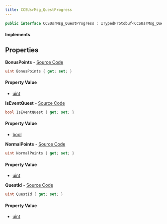 ```yaml
---
title: CCSUsrMsg_QuestProgress
---
```


```csharp
public interface CCSUsrMsg_QuestProgress : ITypedProtobuf<CCSUsrMsg_QuestProgress>, INativeHandle, INetMessage<CCSUsrMsg_QuestProgress>, IDisposable
```

#### Implements

## Properties

**BonusPoints** - [Source Code](https://github.com/swiftly-solution/swiftlys2/blob/master/managed/src/SwiftlyS2.Generated/Protobufs/Interfaces/CCSUsrMsg_QuestProgress.cs#L24)

```csharp
uint BonusPoints { get; set; }
```

#### Property Value

- [uint](https://learn.microsoft.com/dotnet/api/system.uint32)

**IsEventQuest** - [Source Code](https://github.com/swiftly-solution/swiftlys2/blob/master/managed/src/SwiftlyS2.Generated/Protobufs/Interfaces/CCSUsrMsg_QuestProgress.cs#L27)

```csharp
bool IsEventQuest { get; set; }
```

#### Property Value

- [bool](https://learn.microsoft.com/dotnet/api/system.boolean)

**NormalPoints** - [Source Code](https://github.com/swiftly-solution/swiftlys2/blob/master/managed/src/SwiftlyS2.Generated/Protobufs/Interfaces/CCSUsrMsg_QuestProgress.cs#L21)

```csharp
uint NormalPoints { get; set; }
```

#### Property Value

- [uint](https://learn.microsoft.com/dotnet/api/system.uint32)

**QuestId** - [Source Code](https://github.com/swiftly-solution/swiftlys2/blob/master/managed/src/SwiftlyS2.Generated/Protobufs/Interfaces/CCSUsrMsg_QuestProgress.cs#L18)

```csharp
uint QuestId { get; set; }
```

#### Property Value

- [uint](https://learn.microsoft.com/dotnet/api/system.uint32)

